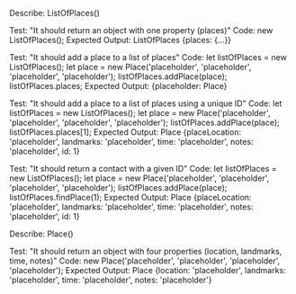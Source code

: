 Describe: ListOfPlaces()

Test: "It should return an object with one property (places)"
Code: new ListOfPlaces();
Expected Output: ListOfPlaces {places: {…}}

Test: "It should add a place to a list of places"
Code: let listOfPlaces = new ListOfPlaces();
let place = new Place('placeholder', 'placeholder', 'placeholder', 'placeholder');
listOfPlaces.addPlace(place);
listOfPlaces.places;
Expected Output: 
{placeholder: Place}

Test: "It should add a place to a list of places using a unique ID"
Code: let listOfPlaces = new ListOfPlaces();
let place = new Place('placeholder', 'placeholder', 'placeholder', 'placeholder');
listOfPlaces.addPlace(place);
listOfPlaces.places[1];
Expected Output: Place {placeLocation: 'placeholder', landmarks: 'placeholder', time: 'placeholder', notes: 'placeholder', id: 1}

Test: "It should return a contact with a given ID"
Code: let listOfPlaces = new ListOfPlaces();
let place = new Place('placeholder', 'placeholder', 'placeholder', 'placeholder');
listOfPlaces.addPlace(place);
listOfPlaces.findPlace(1);
Expected Output: Place {placeLocation: 'placeholder', landmarks: 'placeholder', time: 'placeholder', notes: 'placeholder', id: 1}

Describe: Place()

Test: "It should return an object with four properties (location, landmarks, time, notes)"
Code: new Place('placeholder', 'placeholder', 'placeholder', 'placeholder');
Expected Output: Place {location: 'placeholder', landmarks: 'placeholder', time: 'placeholder', notes: 'placeholder'}